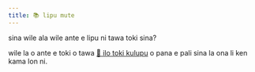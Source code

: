 ```yaml
---
title: 📚 lipu mute
---
```


sina wile ala wile ante e lipu ni tawa toki sina?

wile la o ante e toki o tawa <a href="/tok/articles/live_chat">💬 ilo toki kulupu</a> o pana e pali sina la ona li ken kama lon ni.

<!-- export const TEXT_preface = `Press on buttons to hide the column in the language chosen.<br />Wish to translate some text to your language?<br/>Join <a href="${discordChatUrl}">💬 the live chat</a> and send your translation for inclusion.<br/><a href="/texts/"><button class="rounded drop-shadow bg-deep-orange-300 hover:bg-deep-orange-400 focus:bg-deep-orange-400 text-white leading-normal select-none py-2 px-4">🔙 All texts</button></a>`; -->
